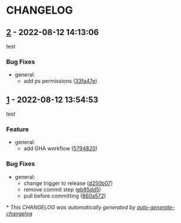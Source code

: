 # CHANGELOG

## [2](https://github.com/gruebel/changelog-test/releases/tag/2) - 2022-08-12 14:13:06

test

### Bug Fixes

- general:
  - add ps permissions ([33fa47e](https://github.com/gruebel/changelog-test/commit/33fa47e4dbba55f1a4153dcba1b111e7cff4cb77))

## [1](https://github.com/gruebel/changelog-test/releases/tag/1) - 2022-08-12 13:54:53

test

### Feature

- general:
  - add GHA workflow ([5794820](https://github.com/gruebel/changelog-test/commit/579482058f39e8072f6fcab96033e906345cba5e))

### Bug Fixes

- general:
  - change trigger to release ([d250b07](https://github.com/gruebel/changelog-test/commit/d250b07d4118cd98eb9b33f00da94441c8d7c6c1))
  - remove commit step ([eb85dd5](https://github.com/gruebel/changelog-test/commit/eb85dd5c65f6d1435221286c1cdc1d3fc01b4214))
  - pull before committing ([860a572](https://github.com/gruebel/changelog-test/commit/860a572075c419360e6a8f82a38b96825d0198fe))

\* *This CHANGELOG was automatically generated by [auto-generate-changelog](https://github.com/BobAnkh/auto-generate-changelog)*
